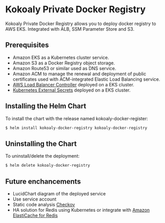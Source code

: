 # Kokoaly Private Docker Registry

Kokoaly Private Docker Registry allows you to deploy docker registry to AWS EKS. Integrated with ALB, SSM Parameter Store and S3.

## Prerequisites
* Amazon EKS as a Kubernetes cluster service.
* Amazon S3 as a Docker Registry object storage.
* Amazon Route53 or similar used as DNS service.
* Amazon ACM to manage the renewal and deployment of public certificates used with ACM-integrated Elastic Load Balancing service.
* [AWS Load Balancer Controller](https://kubernetes-sigs.github.io/aws-load-balancer-controller/v2.2/) deployed on a EKS cluster.
* [Kubernetes External Secrets](htts://github.com/external-secrets/kubernetes-external-secrets) deployed on a EKS cluster.

## Installing the Helm Chart
To install the chart with the release named kokoaly-docker-register:
```bash
$ helm install kokoaly-docker-registry kokoaly-docker-registry
```

## Uninstalling the Chart
To uninstall/delete the deployment:
```bash
$ helm delete kokoaly-docker-registry
```

## Future enchancements
* LucidChart diagram of the deployed service
* Use service account
* Static code analysis [Checkov](https://github.com/bridgecrewio/checkov)
* HA solution for Redis using Kubernetes or integrate with [Amazon ElastiCache for Redis](https://aws.amazon.com/redis) 

    
